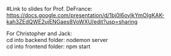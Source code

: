 #Link to slides for Prof. DeFrance:
https://docs.google.com/presentation/d/1bj0l6ovIkYmOIgKAK-kah3ZEdQWE2ujENGaes8VoWXU/edit?usp=sharing

For Christopher and Jack:\
cd into backend folder: nodemon server\
cd into frontend folder: npm start
